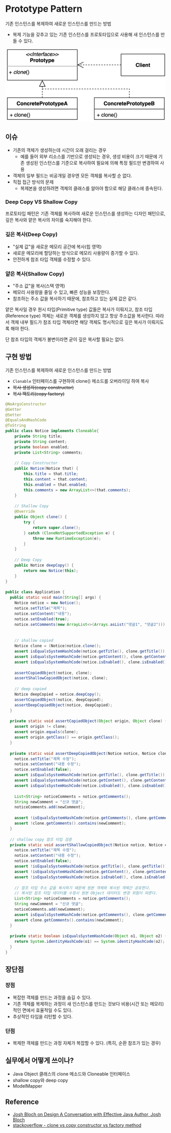 # Prototype Pattern

기존 인스턴스를 복제하여 새로운 인스턴스를 만드는 방법

- 복제 기능을 갖추고 있는 기존 인스턴스를 프로토타입으로 사용해 새 인스턴스를 만들 수 있다.

![prototype](../img/prototype.png)

## 이슈

- 기존의 객체가 생성하는데 시간이 오래 걸리는 경우
  - 예를 들어 외부 리소스를 기반으로 생성되는 경우, 생성 비용이 크기 때문에 기존 생성된 인스턴스를 기준으로 복사하여 필요에 의해 특정 필드만 변경하여 사용
- 객체의 일부 필드는 비공개일 경우엔 모든 객체를 복사할 순 없다.
- 직접 접근 방식의 문제
  - 복제본을 생성하려면 객체의 클래스를 알아야 함으로 해당 클래스에 종속된다.

### Deep Copy VS Shallow Copy

프로토타입 패턴은 기존 객체를 복사하여 새로운 인스턴스를 생성하는 디자인 패턴으로, 깊은 복사와 얕은 복사의 차이를 숙지해야 한다.

### 깊은 복사(Deep Copy)

- "실제 값"을 새로운 메모리 공간에 복사(힙 영역)
- 새로운 메모리에 할당하는 방식으로 메모리 사용량이 증가할 수 있다.
- 안전하게 참조 타입 객체를 수정할 수 있다.

### 얕은 복사(Shallow Copy)

- "주소 값"을 복사(스택 영역)
- 메모리 사용량을 줄일 수 있고, 빠른 성능을 보장한다.
- 참조하는 주소 값을 복사하기 때문에, 참조하고 있는 실제 값은 같다.

얕은 복사일 경우 원시 타입(Primitive type) 값들은 복사가 이뤄지고, 참조 타입(Reference type) 객체는 새로운 객체를 생성하지 않고 항상 주소값을 복사한다. 따라서 객체 내부 필드가 참조 타입 객체라면 해당 객체도 명시적으로 깊은 복사가 이뤄지도록 해야 한다. 

단 참조 타입의 객체가 불변이라면 굳이 깊은 복사할 필요는 없다.

## 구현 방법

기존 인스턴스를 복제하여 새로운 인스턴스를 만드는 방법

- `Clonable` 인터페이스를 구현하여 clone() 메소드를 오버라이딩 하여 복사
- ~~복사 생성자(copy constructor)~~
- ~~복사 팩토리(copy factory)~~

```java
@NoArgsConstructor
@Getter
@Setter
@EqualsAndHashCode
@ToString
public class Notice implements Cloneable{
	private String title;
	private String content;
	private boolean enabled;
	private List<String> comments;

	// Copy Constructor
	public Notice(Notice that) {
		this.title = that.title;
		this.content = that.content;
		this.enabled = that.enabled;
		this.comments = new ArrayList<>(that.comments);
	}

	// Shallow Copy
	@Override
	public Object clone() {
		try {
			return super.clone();
		} catch (CloneNotSupportedException e) {
			throw new RuntimeException(e);
		}
	}

	// Deep Copy
	public Notice deepCopy() {
		return new Notice(this);
	}
}

public class Application {
  public static void main(String[] args) {
    Notice notice = new Notice();
    notice.setTitle("제목");
    notice.setContent("내용");
    notice.setEnabled(true);
    notice.setComments(new ArrayList<>(Arrays.asList("댓글1", "댓글2")));


    // shallow copied
    Notice clone = (Notice)notice.clone();
    assert isEqualsSystemHashCode(notice.getTitle(), clone.getTitle());
    assert isEqualsSystemHashCode(notice.getContent(), clone.getContent());
    assert isEqualsSystemHashCode(notice.isEnabled(), clone.isEnabled());

    assertCopiedObject(notice, clone);
    assertShallowCopiedObject(notice, clone);

    // deep copied
    Notice deepCopied = notice.deepCopy();
    assertCopiedObject(notice, deepCopied);
    assertDeepCopiedObject(notice, deepCopied);
  }

  private static void assertCopiedObject(Object origin, Object clone) {
    assert origin != clone;
    assert origin.equals(clone);
    assert origin.getClass() == origin.getClass();
  }

  private static void assertDeepCopiedObject(Notice notice, Notice clone) {
    notice.setTitle("제목 수정");
    notice.setContent("내용 수정");
    notice.setEnabled(false);
    assert isEqualsSystemHashCode(notice.getTitle(), clone.getTitle());
    assert isEqualsSystemHashCode(notice.getContent(), clone.getContent());
    assert isEqualsSystemHashCode(notice.isEnabled(), clone.isEnabled());

    List<String> noticeComments = notice.getComments();
    String newComment = "신규 댓글";
    noticeComments.add(newComment);

    assert !isEqualsSystemHashCode(notice.getComments(), clone.getComments());
    assert !clone.getComments().contains(newComment);
  }

  // shallow copy 참조 타입 검증
  private static void assertShallowCopiedObject(Notice notice, Notice clone) {
    notice.setTitle("제목 수정");
    notice.setContent("내용 수정");
    notice.setEnabled(false);
    assert !isEqualsSystemHashCode(notice.getTitle(), clone.getTitle());
    assert !isEqualsSystemHashCode(notice.getContent(), clone.getContent());
    assert !isEqualsSystemHashCode(notice.isEnabled(), clone.isEnabled());

    // 참조 타입 주소 값을 복사하기 때문에 원본 객체와 복사된 객체간 공유한다.
    // 복사된 참조 타입 데이터를 수정시 원본 Object 데이터도 변경 위험이 따른다.
    List<String> noticeComments = notice.getComments();
    String newComment = "신규 댓글";
    noticeComments.add(newComment);
    assert isEqualsSystemHashCode(notice.getComments(), clone.getComments());
    assert clone.getComments().contains(newComment);
  }

  private static boolean isEqualsSystemHashCode(Object o1, Object o2) {
    return System.identityHashCode(o1) == System.identityHashCode(o2);
  }
}
```

## 장단점

### 장점

- 복잡한 객체를 만드는 과정을 숨길 수 있다.
- 기존 객체를 복제하는 과정이 새 인스턴스를 만드는 것보다 비용(시간 또는 메모리)적인 면에서 효율적일 수도 있다.
- 추상적인 타입을 리턴할 수 있다.

### 단점

- 복제한 객체를 만드는 과정 자체가 복잡할 수 있다. (특히, 순환 참조가 있는 경우)

## 실무에서 어떻게 쓰이나?

- Java Object 클래스의 clone 메소드와 Cloneable 인터페이스
- shallow copy와 deep copy
- ModelMapper

## Reference

- [Josh Bloch on Design A Conversation with Effective Java Author, Josh Bloch](https://www.artima.com/articles/josh-bloch-on-design#part13) <br/>
- [stackoverflow - clone vs copy constructor vs factory method](https://stackoverflow.com/questions/1106102/clone-vs-copy-constructor-vs-factory-method)
